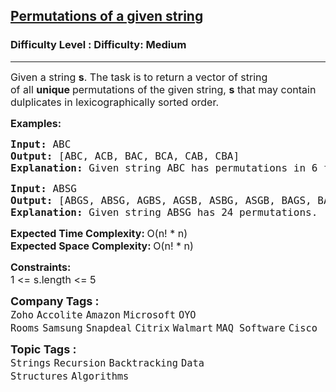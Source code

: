 <h2><a href="https://www.geeksforgeeks.org/problems/permutations-of-a-given-string2041/1?page=1&category=Recursion&sortBy=submissions">Permutations of a given string</a></h2><h3>Difficulty Level : Difficulty: Medium</h3><hr><div class="problems_problem_content__Xm_eO"><p><span style="font-size: 12pt;">Given a string&nbsp;<strong>s</strong>. The task is to return a vector of string of&nbsp;all&nbsp;<strong>unique&nbsp;</strong>permutations of the given string,&nbsp;<strong>s</strong>&nbsp;that may contain dulplicates in lexicographically sorted order.&nbsp;</span></p>
<p><span style="font-size: 12pt;"><strong>Examples:</strong></span></p>
<pre><span style="font-size: 12pt;"><strong>Input: </strong>ABC
<strong>Output: </strong>[ABC, ACB, BAC, BCA, CAB, CBA]
<strong>Explanation: </strong>Given string ABC has permutations in 6 forms as ABC, ACB, BAC, BCA, CAB and CBA .
</span></pre>
<pre><span style="font-size: 12pt;"><strong>Input: </strong>ABSG
<strong>Output: </strong>[ABGS, ABSG, AGBS, AGSB, ASBG, ASGB, BAGS, BASG, BGAS, BGSA, BSAG, BSGA, GABS, GASB, GBAS, GBSA, GSAB, GSBA, SABG, SAGB, SBAG, SBGA, SGAB, SGBA]
<strong>Explanation: </strong>Given string ABSG has 24 permutations.
</span></pre>
<p><span style="font-size: 12pt;"><strong>Expected Time Complexity:&nbsp;</strong>O(n! * n)<br><strong>Expected Space&nbsp;Complexity:&nbsp;</strong>O(n! * n)</span></p>
<p><span style="font-size: 12pt;"><strong>Constraints:</strong><br>1 &lt;= s.length &lt;= 5</span></p></div><p><span style=font-size:18px><strong>Company Tags : </strong><br><code>Zoho</code>&nbsp;<code>Accolite</code>&nbsp;<code>Amazon</code>&nbsp;<code>Microsoft</code>&nbsp;<code>OYO Rooms</code>&nbsp;<code>Samsung</code>&nbsp;<code>Snapdeal</code>&nbsp;<code>Citrix</code>&nbsp;<code>Walmart</code>&nbsp;<code>MAQ Software</code>&nbsp;<code>Cisco</code>&nbsp;<br><p><span style=font-size:18px><strong>Topic Tags : </strong><br><code>Strings</code>&nbsp;<code>Recursion</code>&nbsp;<code>Backtracking</code>&nbsp;<code>Data Structures</code>&nbsp;<code>Algorithms</code>&nbsp;